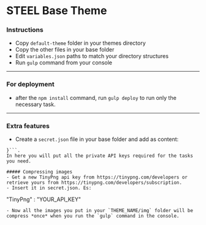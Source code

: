 # STEEL Base Theme

### Instructions

- Copy `default-theme` folder in your themes directory
- Copy the other files in your base folder
- Edit `variables.json` paths to match your directory structures
- Run `gulp` command from your console

---

### For deployment

- after the `npm install` command, run `gulp deploy` to run only the necessary task.

---

### Extra features
- Create a `secret.json` file in your base folder and add as content:
```{
}```.
In here you will put all the private API keys required for the tasks you need.

##### Compressing images 
- Get a new TinyPng api key from https://tinypng.com/developers or retrieve yours from https://tinypng.com/developers/subscription.
- Insert it in secret.json. Es:
```
"TinyPng" : "YOUR_API_KEY"
```
- Now all the images you put in your `THEME_NAME/img` folder will be compress *once* when you run the `gulp` command in the console.
